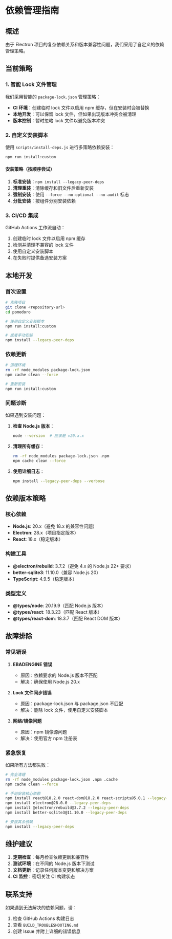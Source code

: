 # 依赖管理指南

## 概述

由于 Electron 项目的复杂依赖关系和版本兼容性问题，我们采用了自定义的依赖管理策略。

## 当前策略

### 1. 智能 Lock 文件管理

我们采用智能的 `package-lock.json` 管理策略：

- **CI 环境**：创建临时 lock 文件以启用 npm 缓存，但在安装时会被替换
- **本地开发**：可以保留 lock 文件，但如果出现版本冲突会被清理
- **版本控制**：暂时忽略 lock 文件以避免版本冲突

### 2. 自定义安装脚本

使用 `scripts/install-deps.js` 进行多策略依赖安装：

```bash
npm run install:custom
```

#### 安装策略（按顺序尝试）

1. **标准安装**：`npm install --legacy-peer-deps`
2. **清理重装**：清除缓存和旧文件后重新安装
3. **强制安装**：使用 `--force --no-optional --no-audit` 标志
4. **分批安装**：按组件分别安装依赖

### 3. CI/CD 集成

GitHub Actions 工作流自动：

1. 创建临时 lock 文件以启用 npm 缓存
2. 检测并清理不兼容的 lock 文件
3. 使用自定义安装脚本
4. 在失败时提供备选安装方案

## 本地开发

### 首次设置

```bash
# 克隆项目
git clone <repository-url>
cd pomodoro

# 使用自定义安装脚本
npm run install:custom

# 或者手动安装
npm install --legacy-peer-deps
```

### 依赖更新

```bash
# 清理环境
rm -rf node_modules package-lock.json
npm cache clean --force

# 重新安装
npm run install:custom
```

### 问题诊断

如果遇到安装问题：

1. **检查 Node.js 版本**：

   ```bash
   node --version  # 应该是 v20.x.x
   ```

2. **清理所有缓存**：

   ```bash
   rm -rf node_modules package-lock.json .npm
   npm cache clean --force
   ```

3. **使用详细日志**：
   ```bash
   npm install --legacy-peer-deps --verbose
   ```

## 依赖版本策略

### 核心依赖

- **Node.js**: 20.x（避免 18.x 的兼容性问题）
- **Electron**: 28.x（项目指定版本）
- **React**: 18.x（稳定版本）

### 构建工具

- **@electron/rebuild**: 3.7.2（避免 4.x 的 Node.js 22+ 要求）
- **better-sqlite3**: 11.10.0（兼容 Node.js 20）
- **TypeScript**: 4.9.5（稳定版本）

### 类型定义

- **@types/node**: 20.19.9（匹配 Node.js 版本）
- **@types/react**: 18.3.23（匹配 React 版本）
- **@types/react-dom**: 18.3.7（匹配 React DOM 版本）

## 故障排除

### 常见错误

1. **EBADENGINE 错误**

   - 原因：依赖要求的 Node.js 版本不匹配
   - 解决：确保使用 Node.js 20.x

2. **Lock 文件同步错误**

   - 原因：package-lock.json 与 package.json 不匹配
   - 解决：删除 lock 文件，使用自定义安装脚本

3. **网络/镜像问题**
   - 原因：npm 镜像源问题
   - 解决：使用官方 npm 注册表

### 紧急恢复

如果所有方法都失败：

```bash
# 完全清理
rm -rf node_modules package-lock.json .npm .cache
npm cache clean --force

# 手动安装核心依赖
npm install react@18.2.0 react-dom@18.2.0 react-scripts@5.0.1 --legacy-peer-deps
npm install electron@28.0.0 --legacy-peer-deps
npm install @electron/rebuild@3.7.2 --legacy-peer-deps
npm install better-sqlite3@11.10.0 --legacy-peer-deps

# 安装其余依赖
npm install --legacy-peer-deps
```

## 维护建议

1. **定期检查**：每月检查依赖更新和兼容性
2. **测试环境**：在不同的 Node.js 版本下测试
3. **文档更新**：记录任何版本变更和解决方案
4. **CI 监控**：密切关注 CI 构建状态

## 联系支持

如果遇到无法解决的依赖问题，请：

1. 检查 GitHub Actions 构建日志
2. 查看 `BUILD_TROUBLESHOOTING.md`
3. 创建 Issue 并附上详细的错误信息
